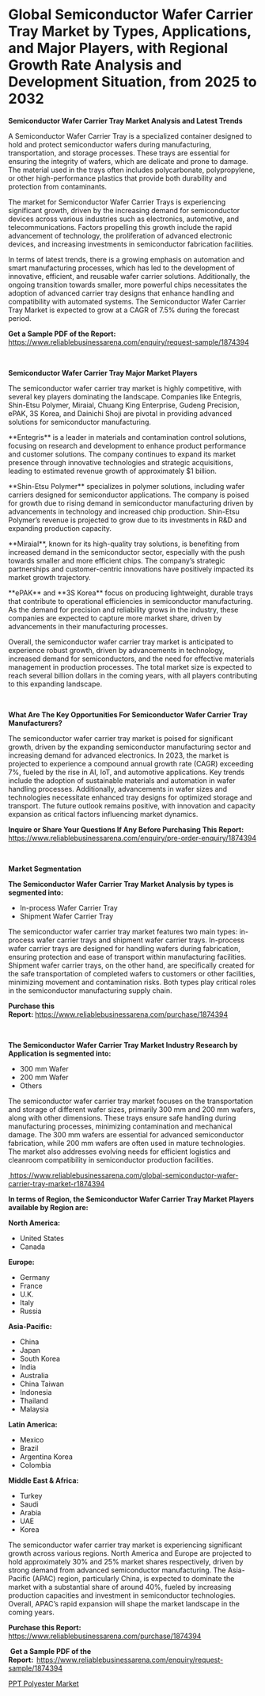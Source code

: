 <p><h1>Global Semiconductor Wafer Carrier Tray Market by Types, Applications, and Major Players, with Regional Growth Rate Analysis and Development Situation, from 2025 to 2032</h1></p><p><strong>Semiconductor Wafer Carrier Tray Market Analysis and Latest Trends</strong></p>
<p><p>A Semiconductor Wafer Carrier Tray is a specialized container designed to hold and protect semiconductor wafers during manufacturing, transportation, and storage processes. These trays are essential for ensuring the integrity of wafers, which are delicate and prone to damage. The material used in the trays often includes polycarbonate, polypropylene, or other high-performance plastics that provide both durability and protection from contaminants.</p><p>The market for Semiconductor Wafer Carrier Trays is experiencing significant growth, driven by the increasing demand for semiconductor devices across various industries such as electronics, automotive, and telecommunications. Factors propelling this growth include the rapid advancement of technology, the proliferation of advanced electronic devices, and increasing investments in semiconductor fabrication facilities.</p><p>In terms of latest trends, there is a growing emphasis on automation and smart manufacturing processes, which has led to the development of innovative, efficient, and reusable wafer carrier solutions. Additionally, the ongoing transition towards smaller, more powerful chips necessitates the adoption of advanced carrier tray designs that enhance handling and compatibility with automated systems. The Semiconductor Wafer Carrier Tray Market is expected to grow at a CAGR of 7.5% during the forecast period.</p></p>
<p><strong>Get a Sample PDF of the Report:&nbsp;</strong> <a href="https://www.reliablebusinessarena.com/enquiry/request-sample/1874394?utm_campaign=2177&utm_medium=2&utm_source=Github&utm_content=ia&utm_term=03042025&utm_id=semiconductor-wafer-carrier-tray">https://www.reliablebusinessarena.com/enquiry/request-sample/1874394</a></p>
<p>&nbsp;</p>
<p><strong>Semiconductor Wafer Carrier Tray Major Market Players</strong></p>
<p><p>The semiconductor wafer carrier tray market is highly competitive, with several key players dominating the landscape. Companies like Entegris, Shin-Etsu Polymer, Miraial, Chuang King Enterprise, Gudeng Precision, ePAK, 3S Korea, and Dainichi Shoji are pivotal in providing advanced solutions for semiconductor manufacturing.</p><p>**Entegris** is a leader in materials and contamination control solutions, focusing on research and development to enhance product performance and customer solutions. The company continues to expand its market presence through innovative technologies and strategic acquisitions, leading to estimated revenue growth of approximately $1 billion.</p><p>**Shin-Etsu Polymer** specializes in polymer solutions, including wafer carriers designed for semiconductor applications. The company is poised for growth due to rising demand in semiconductor manufacturing driven by advancements in technology and increased chip production. Shin-Etsu Polymer’s revenue is projected to grow due to its investments in R&D and expanding production capacity.</p><p>**Miraial**, known for its high-quality tray solutions, is benefiting from increased demand in the semiconductor sector, especially with the push towards smaller and more efficient chips. The company’s strategic partnerships and customer-centric innovations have positively impacted its market growth trajectory.</p><p>**ePAK** and **3S Korea** focus on producing lightweight, durable trays that contribute to operational efficiencies in semiconductor manufacturing. As the demand for precision and reliability grows in the industry, these companies are expected to capture more market share, driven by advancements in their manufacturing processes.</p><p>Overall, the semiconductor wafer carrier tray market is anticipated to experience robust growth, driven by advancements in technology, increased demand for semiconductors, and the need for effective materials management in production processes. The total market size is expected to reach several billion dollars in the coming years, with all players contributing to this expanding landscape.</p></p>
<p>&nbsp;</p>
<p><strong>What Are The Key Opportunities For Semiconductor Wafer Carrier Tray Manufacturers?</strong></p>
<p><p>The semiconductor wafer carrier tray market is poised for significant growth, driven by the expanding semiconductor manufacturing sector and increasing demand for advanced electronics. In 2023, the market is projected to experience a compound annual growth rate (CAGR) exceeding 7%, fueled by the rise in AI, IoT, and automotive applications. Key trends include the adoption of sustainable materials and automation in wafer handling processes. Additionally, advancements in wafer sizes and technologies necessitate enhanced tray designs for optimized storage and transport. The future outlook remains positive, with innovation and capacity expansion as critical factors influencing market dynamics.</p></p>
<p><strong>Inquire or Share Your Questions If Any Before Purchasing This Report:</strong> <a href="https://www.reliablebusinessarena.com/enquiry/pre-order-enquiry/1874394?utm_campaign=2177&utm_medium=2&utm_source=Github&utm_content=ia&utm_term=03042025&utm_id=semiconductor-wafer-carrier-tray">https://www.reliablebusinessarena.com/enquiry/pre-order-enquiry/1874394</a></p>
<p>&nbsp;</p>
<p><strong>Market Segmentation</strong></p>
<p><strong>The Semiconductor Wafer Carrier Tray Market Analysis by types is segmented into:</strong></p>
<p><ul><li>In-process Wafer Carrier Tray</li><li>Shipment Wafer Carrier Tray</li></ul></p>
<p><p>The semiconductor wafer carrier tray market features two main types: in-process wafer carrier trays and shipment wafer carrier trays. In-process wafer carrier trays are designed for handling wafers during fabrication, ensuring protection and ease of transport within manufacturing facilities. Shipment wafer carrier trays, on the other hand, are specifically created for the safe transportation of completed wafers to customers or other facilities, minimizing movement and contamination risks. Both types play critical roles in the semiconductor manufacturing supply chain.</p></p>
<p><strong>Purchase this Report:&nbsp;</strong><a href="https://www.reliablebusinessarena.com/purchase/1874394?utm_campaign=2177&utm_medium=2&utm_source=Github&utm_content=ia&utm_term=03042025&utm_id=semiconductor-wafer-carrier-tray">https://www.reliablebusinessarena.com/purchase/1874394</a></p>
<p>&nbsp;</p>
<p><strong>The Semiconductor Wafer Carrier Tray Market Industry Research by Application is segmented into:</strong></p>
<p><ul><li>300 mm Wafer</li><li>200 mm Wafer</li><li>Others</li></ul></p>
<p><p>The semiconductor wafer carrier tray market focuses on the transportation and storage of different wafer sizes, primarily 300 mm and 200 mm wafers, along with other dimensions. These trays ensure safe handling during manufacturing processes, minimizing contamination and mechanical damage. The 300 mm wafers are essential for advanced semiconductor fabrication, while 200 mm wafers are often used in mature technologies. The market also addresses evolving needs for efficient logistics and cleanroom compatibility in semiconductor production facilities.</p></p>
<p><a href="https://www.reliablebusinessarena.com/global-semiconductor-wafer-carrier-tray-market-r1874394?utm_campaign=2177&utm_medium=2&utm_source=Github&utm_content=ia&utm_term=03042025&utm_id=semiconductor-wafer-carrier-tray">&nbsp;https://www.reliablebusinessarena.com/global-semiconductor-wafer-carrier-tray-market-r1874394</a></p>
<p><strong>In terms of Region, the Semiconductor Wafer Carrier Tray Market Players available by Region are:</strong></p>
<p>
    <p> <strong> North America: </strong>
        <ul>
            <li>United States</li>
            <li>Canada</li>
        </ul>
        </p> 
    <p> <strong> Europe: </strong>
        <ul>
            <li>Germany</li>
            <li>France</li>
            <li>U.K.</li>
            <li>Italy</li>
            <li>Russia</li>
        </ul>
        </p> 
    <p> <strong> Asia-Pacific: </strong>
        <ul>
            <li>China</li>
            <li>Japan</li>
            <li>South Korea</li>
            <li>India</li>
            <li>Australia</li>
            <li>China Taiwan</li>
            <li>Indonesia</li>
            <li>Thailand</li>
            <li>Malaysia</li>
        </ul>
        </p> 
    <p> <strong> Latin America: </strong>
        <ul>
            <li>Mexico</li>
            <li>Brazil</li>
            <li>Argentina Korea</li>
            <li>Colombia</li>
        </ul>
        </p> 
    <p> <strong> Middle East & Africa: </strong>
        <ul>
            <li>Turkey</li>
            <li>Saudi</li>
            <li>Arabia</li>
            <li>UAE</li>
            <li>Korea</li>
        </ul>
    </p>
    </p>
<p><p>The semiconductor wafer carrier tray market is experiencing significant growth across various regions. North America and Europe are projected to hold approximately 30% and 25% market shares respectively, driven by strong demand from advanced semiconductor manufacturing. The Asia-Pacific (APAC) region, particularly China, is expected to dominate the market with a substantial share of around 40%, fueled by increasing production capacities and investment in semiconductor technologies. Overall, APAC’s rapid expansion will shape the market landscape in the coming years.</p></p>
<p><strong>Purchase this Report: </strong><a href="https://www.reliablebusinessarena.com/purchase/1874394?utm_campaign=2177&utm_medium=2&utm_source=Github&utm_content=ia&utm_term=03042025&utm_id=semiconductor-wafer-carrier-tray">https://www.reliablebusinessarena.com/purchase/1874394</a></p>
<p>&nbsp;<strong>Get a Sample PDF of the Report:&nbsp;&nbsp;</strong><a href="https://www.reliablebusinessarena.com/enquiry/request-sample/1874394?utm_campaign=2177&utm_medium=2&utm_source=Github&utm_content=ia&utm_term=03042025&utm_id=semiconductor-wafer-carrier-tray">https://www.reliablebusinessarena.com/enquiry/request-sample/1874394</a></p>
<p><strong></strong></p>
<p><p><a href="https://github.com/SamiaChowdhury801/Market-Research-Report-List-2/blob/main/ppt-polyester-market.md?utm_campaign=2177&utm_medium=2&utm_source=Github&utm_content=ia&utm_term=03042025&utm_id=semiconductor-wafer-carrier-tray">PPT Polyester Market</a></p></p>